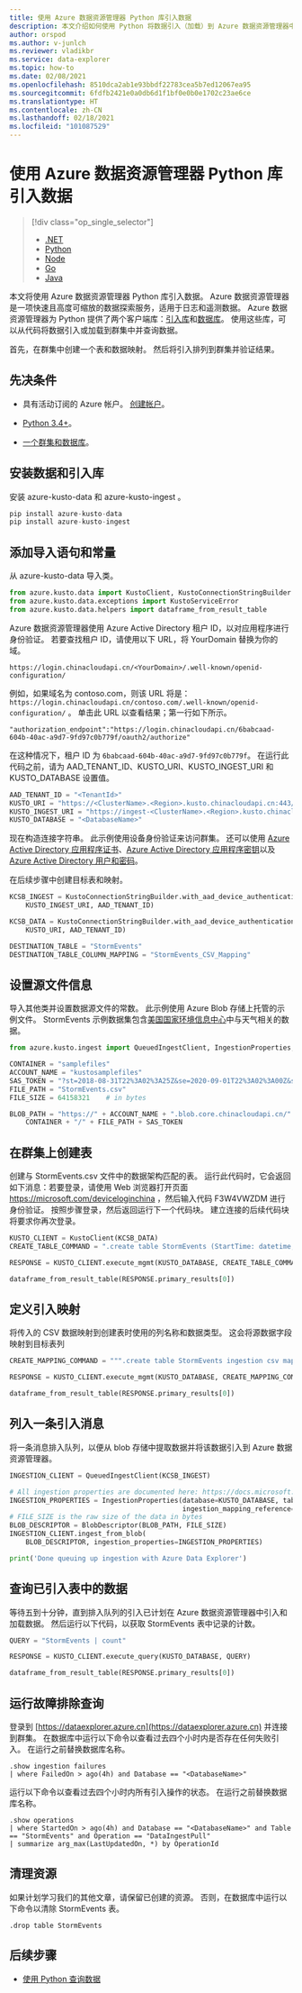 ```yaml
---
title: 使用 Azure 数据资源管理器 Python 库引入数据
description: 本文介绍如何使用 Python 将数据引入（加载）到 Azure 数据资源管理器中。
author: orspod
ms.author: v-junlch
ms.reviewer: vladikbr
ms.service: data-explorer
ms.topic: how-to
ms.date: 02/08/2021
ms.openlocfilehash: 8510dca2ab1e93bbdf22783cea5b7ed12067ea95
ms.sourcegitcommit: 6fdfb2421e0a0db6d1f1bf0e0b0e1702c23ae6ce
ms.translationtype: HT
ms.contentlocale: zh-CN
ms.lasthandoff: 02/18/2021
ms.locfileid: "101087529"
---
```

# <a name="ingest-data-using-the-azure-data-explorer-python-library"></a>使用 Azure 数据资源管理器 Python 库引入数据

> [!div class="op_single_selector"]
> * [.NET](net-sdk-ingest-data.md)
> * [Python](python-ingest-data.md)
> * [Node](node-ingest-data.md)
> * [Go](go-ingest-data.md)
> * [Java](java-ingest-data.md)

本文将使用 Azure 数据资源管理器 Python 库引入数据。 Azure 数据资源管理器是一项快速且高度可缩放的数据探索服务，适用于日志和遥测数据。 Azure 数据资源管理器为 Python 提供了两个客户端库：[引入库](https://github.com/Azure/azure-kusto-python/tree/master/azure-kusto-ingest)和[数据库](https://github.com/Azure/azure-kusto-python/tree/master/azure-kusto-data)。 使用这些库，可以从代码将数据引入或加载到群集中并查询数据。

首先，在群集中创建一个表和数据映射。 然后将引入排列到群集并验证结果。


## <a name="prerequisites"></a>先决条件

* 具有活动订阅的 Azure 帐户。 [创建帐户](https://www.microsoft.com/china/azure/index.html?fromtype=cn)。

* [Python 3.4+](https://www.python.org/downloads/)。

* [一个群集和数据库](create-cluster-database-portal.md)。

## <a name="install-the-data-and-ingest-libraries"></a>安装数据和引入库

安装 azure-kusto-data  和 azure-kusto-ingest  。

```python
pip install azure-kusto-data
pip install azure-kusto-ingest
```

## <a name="add-import-statements-and-constants"></a>添加导入语句和常量

从 azure-kusto-data 导入类。

```python
from azure.kusto.data import KustoClient, KustoConnectionStringBuilder
from azure.kusto.data.exceptions import KustoServiceError
from azure.kusto.data.helpers import dataframe_from_result_table
```

Azure 数据资源管理器使用 Azure Active Directory 租户 ID，以对应用程序进行身份验证。 若要查找租户 ID，请使用以下 URL，将 YourDomain 替换为你的域。

```http
https://login.chinacloudapi.cn/<YourDomain>/.well-known/openid-configuration/
```

例如，如果域名为 contoso.com，则该 URL 将是：`https://login.chinacloudapi.cn/contoso.com/.well-known/openid-configuration/`  。 单击此 URL 以查看结果；第一行如下所示。 

```console
"authorization_endpoint":"https://login.chinacloudapi.cn/6babcaad-604b-40ac-a9d7-9fd97c0b779f/oauth2/authorize"
```

在这种情况下，租户 ID 为 `6babcaad-604b-40ac-a9d7-9fd97c0b779f`。 在运行此代码之前，请为 AAD_TENANT_ID、KUSTO_URI、KUSTO_INGEST_URI 和 KUSTO_DATABASE 设置值。

```python
AAD_TENANT_ID = "<TenantId>"
KUSTO_URI = "https://<ClusterName>.<Region>.kusto.chinacloudapi.cn:443/"
KUSTO_INGEST_URI = "https://ingest-<ClusterName>.<Region>.kusto.chinacloudapi.cn:443/"
KUSTO_DATABASE = "<DatabaseName>"
```

现在构造连接字符串。 此示例使用设备身份验证来访问群集。 还可以使用 [Azure Active Directory 应用程序证书](https://github.com/Azure/azure-kusto-python/blob/master/azure-kusto-data/tests/sample.py#L24)、[Azure Active Directory 应用程序密钥](https://github.com/Azure/azure-kusto-python/blob/master/azure-kusto-data/tests/sample.py#L20)以及 [Azure Active Directory 用户和密码](https://github.com/Azure/azure-kusto-python/blob/master/azure-kusto-data/tests/sample.py#L34)。

在后续步骤中创建目标表和映射。

```python
KCSB_INGEST = KustoConnectionStringBuilder.with_aad_device_authentication(
    KUSTO_INGEST_URI, AAD_TENANT_ID)

KCSB_DATA = KustoConnectionStringBuilder.with_aad_device_authentication(
    KUSTO_URI, AAD_TENANT_ID)

DESTINATION_TABLE = "StormEvents"
DESTINATION_TABLE_COLUMN_MAPPING = "StormEvents_CSV_Mapping"
```

## <a name="set-source-file-information"></a>设置源文件信息

导入其他类并设置数据源文件的常数。 此示例使用 Azure Blob 存储上托管的示例文件。 StormEvents  示例数据集包含[美国国家环境信息中心](https://www.ncdc.noaa.gov/stormevents/)中与天气相关的数据。

```python
from azure.kusto.ingest import QueuedIngestClient, IngestionProperties, FileDescriptor, BlobDescriptor, DataFormat, ReportLevel, ReportMethod

CONTAINER = "samplefiles"
ACCOUNT_NAME = "kustosamplefiles"
SAS_TOKEN = "?st=2018-08-31T22%3A02%3A25Z&se=2020-09-01T22%3A02%3A00Z&sp=r&sv=2018-03-28&sr=b&sig=LQIbomcKI8Ooz425hWtjeq6d61uEaq21UVX7YrM61N4%3D"
FILE_PATH = "StormEvents.csv"
FILE_SIZE = 64158321    # in bytes

BLOB_PATH = "https://" + ACCOUNT_NAME + ".blob.core.chinacloudapi.cn/" + \
    CONTAINER + "/" + FILE_PATH + SAS_TOKEN
```

## <a name="create-a-table-on-your-cluster"></a>在群集上创建表

创建与 StormEvents.csv 文件中的数据架构匹配的表。 运行此代码时，它会返回如下消息：若要登录，请使用 Web 浏览器打开页面 https://microsoft.com/deviceloginchina ，然后输入代码 F3W4VWZDM 进行身份验证。 按照步骤登录，然后返回运行下一个代码块。 建立连接的后续代码块将要求你再次登录。

```python
KUSTO_CLIENT = KustoClient(KCSB_DATA)
CREATE_TABLE_COMMAND = ".create table StormEvents (StartTime: datetime, EndTime: datetime, EpisodeId: int, EventId: int, State: string, EventType: string, InjuriesDirect: int, InjuriesIndirect: int, DeathsDirect: int, DeathsIndirect: int, DamageProperty: int, DamageCrops: int, Source: string, BeginLocation: string, EndLocation: string, BeginLat: real, BeginLon: real, EndLat: real, EndLon: real, EpisodeNarrative: string, EventNarrative: string, StormSummary: dynamic)"

RESPONSE = KUSTO_CLIENT.execute_mgmt(KUSTO_DATABASE, CREATE_TABLE_COMMAND)

dataframe_from_result_table(RESPONSE.primary_results[0])
```

## <a name="define-ingestion-mapping"></a>定义引入映射

将传入的 CSV 数据映射到创建表时使用的列名称和数据类型。 这会将源数据字段映射到目标表列

```python
CREATE_MAPPING_COMMAND = """.create table StormEvents ingestion csv mapping 'StormEvents_CSV_Mapping' '[{"Name":"StartTime","datatype":"datetime","Ordinal":0}, {"Name":"EndTime","datatype":"datetime","Ordinal":1},{"Name":"EpisodeId","datatype":"int","Ordinal":2},{"Name":"EventId","datatype":"int","Ordinal":3},{"Name":"State","datatype":"string","Ordinal":4},{"Name":"EventType","datatype":"string","Ordinal":5},{"Name":"InjuriesDirect","datatype":"int","Ordinal":6},{"Name":"InjuriesIndirect","datatype":"int","Ordinal":7},{"Name":"DeathsDirect","datatype":"int","Ordinal":8},{"Name":"DeathsIndirect","datatype":"int","Ordinal":9},{"Name":"DamageProperty","datatype":"int","Ordinal":10},{"Name":"DamageCrops","datatype":"int","Ordinal":11},{"Name":"Source","datatype":"string","Ordinal":12},{"Name":"BeginLocation","datatype":"string","Ordinal":13},{"Name":"EndLocation","datatype":"string","Ordinal":14},{"Name":"BeginLat","datatype":"real","Ordinal":16},{"Name":"BeginLon","datatype":"real","Ordinal":17},{"Name":"EndLat","datatype":"real","Ordinal":18},{"Name":"EndLon","datatype":"real","Ordinal":19},{"Name":"EpisodeNarrative","datatype":"string","Ordinal":20},{"Name":"EventNarrative","datatype":"string","Ordinal":21},{"Name":"StormSummary","datatype":"dynamic","Ordinal":22}]'"""

RESPONSE = KUSTO_CLIENT.execute_mgmt(KUSTO_DATABASE, CREATE_MAPPING_COMMAND)

dataframe_from_result_table(RESPONSE.primary_results[0])
```

## <a name="queue-a-message-for-ingestion"></a>列入一条引入消息

将一条消息排入队列，以便从 blob 存储中提取数据并将该数据引入到 Azure 数据资源管理器。

```python
INGESTION_CLIENT = QueuedIngestClient(KCSB_INGEST)

# All ingestion properties are documented here: https://docs.microsoft.com/azure/kusto/management/data-ingest#ingestion-properties
INGESTION_PROPERTIES = IngestionProperties(database=KUSTO_DATABASE, table=DESTINATION_TABLE, data_format=DataFormat.CSV,
                                           ingestion_mapping_reference=DESTINATION_TABLE_COLUMN_MAPPING, additional_properties={'ignoreFirstRecord': 'true'})
# FILE_SIZE is the raw size of the data in bytes
BLOB_DESCRIPTOR = BlobDescriptor(BLOB_PATH, FILE_SIZE)
INGESTION_CLIENT.ingest_from_blob(
    BLOB_DESCRIPTOR, ingestion_properties=INGESTION_PROPERTIES)

print('Done queuing up ingestion with Azure Data Explorer')
```

## <a name="query-data-that-was-ingested-into-the-table"></a>查询已引入表中的数据

等待五到十分钟，直到排入队列的引入已计划在 Azure 数据资源管理器中引入和加载数据。 然后运行以下代码，以获取 StormEvents 表中记录的计数。

```python
QUERY = "StormEvents | count"

RESPONSE = KUSTO_CLIENT.execute_query(KUSTO_DATABASE, QUERY)

dataframe_from_result_table(RESPONSE.primary_results[0])
```

## <a name="run-troubleshooting-queries"></a>运行故障排除查询

登录到 [https://dataexplorer.azure.cn](https://dataexplorer.azure.cn) 并连接到群集。 在数据库中运行以下命令以查看过去四个小时内是否存在任何失败引入。 在运行之前替换数据库名称。

```Kusto
.show ingestion failures
| where FailedOn > ago(4h) and Database == "<DatabaseName>"
```

运行以下命令以查看过去四个小时内所有引入操作的状态。 在运行之前替换数据库名称。

```Kusto
.show operations
| where StartedOn > ago(4h) and Database == "<DatabaseName>" and Table == "StormEvents" and Operation == "DataIngestPull"
| summarize arg_max(LastUpdatedOn, *) by OperationId
```

## <a name="clean-up-resources"></a>清理资源

如果计划学习我们的其他文章，请保留已创建的资源。 否则，在数据库中运行以下命令以清除 StormEvents 表。

```Kusto
.drop table StormEvents
```

## <a name="next-steps"></a>后续步骤

* [使用 Python 查询数据](python-query-data.md)
